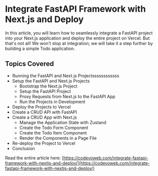 # Integrate FastAPI Framework with Next.js and Deploy

In this article, you will learn how to seamlessly integrate a FastAPI project into your Next.js application and deploy the entire project on Vercel. But that's not all! We won't stop at integration; we will take it a step further by building a simple Todo application.

## Topics Covered

- Running the FastAPI and Next.js Projectssssssssssss
- Setup the FastAPI and Next.js Projects
    - Bootstrap the Next.js Project
    - Setup the FastAPI Project
    - Proxy Requests from Next.js to the FastAPI App
    - Run the Projects in Development
- Deploy the Projects to Vercel
- Create a CRUD API with FastAPI
- Create a CRUD App with Next.js
    - Manage the Application State with Zustand
    - Create the Todo Form Component
    - Create the Todo Item Component
    - Render the Components in a Page File
- Re-deploy the Project to Vercel
- Conclusion

Read the entire article here: [https://codevoweb.com/integrate-fastapi-framework-with-nextjs-and-deploy/](https://codevoweb.com/integrate-fastapi-framework-with-nextjs-and-deploy/)
